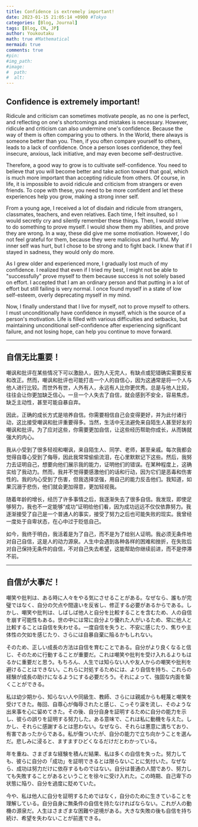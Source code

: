 ```yaml
---
title: Confidence is extremely important!
date: 2023-01-15 21:05:14 +0900 #Tokyo
categories: [Blog, Journal]
tags: [Blog, CN, JP]
author: Youkoutaku
math: true #Mathematical
mermaid: true
comments: true
#pin:
#img_path:
#image:
#  path:
#  alt:
---
```


## Confidence is extremely important!

Ridicule and criticism can sometimes motivate people, as no one is perfect, and reflecting on one's shortcomings and mistakes is necessary. However, ridicule and criticism can also undermine one's confidence. Because the way of them is often comparing you to others. In the World, there always is someone better than you. Then, if you often compare yourself to others, leads to a lack of confidence. Once a person loses confidence, they feel insecure, anxious, lack initiative, and may even become self-destructive.

Therefore, a good way to grow is to cultivate self-confidence. You need to believe that you will become better and take action toward that goal, which is much more important than accepting ridicule from others. Of course, in life, it is impossible to avoid ridicule and criticism from strangers or even friends. To cope with these, you need to be more confident and let these experiences help you grow, making a strong inner self.

From a young age, I received a lot of disdain and ridicule from strangers, classmates, teachers, and even relatives. Each time, I felt insulted, so I would secretly cry and silently remember these things. Then, I would strive to do something to prove myself. I would show them my abilities, and prove they are wrong. In a way, these did give me some motivation. However, I do not feel grateful for them, because they were malicious and hurtful. My inner self was hurt, but I chose to be strong and to fight back. I knew that if I stayed in sadness, they would only do more.

As I grew older and experienced more, I gradually lost much of my confidence. I realized that even if I tried my best, I might not be able to "successfully" prove myself to them because success is not solely based on effort. I accepted that I am an ordinary person and that putting in a lot of effort but still failing is very normal. I once found myself in a state of low self-esteem, overly deprecating myself in my mind.

Now, I finally understand that I live for myself, not to prove myself to others. I must unconditionally have confidence in myself, which is the source of a person's motivation. Life is filled with various difficulties and setbacks, but maintaining unconditional self-confidence after experiencing significant failure, and not losing hope, can help you continue to move forward.

---

## 自信无比重要！

嘲讽和批评在某些情况下可以激励人，因为人无完人，有缺点或犯错确实需要反省和改正。然而，嘲讽和批评也可能打击一个人的自信心，因为这通常是将一个人与他人进行比较。而世外有世，人外有人，永远有人比你更优秀。总是与他人比较，往往会让你更加缺乏信心。一旦一个人失去了自信，就会感到不安全，容易焦虑，缺乏主动性，甚至可能自暴自弃。

因此，正确的成长方式是培养自信。你需要相信自己会变得更好，并为此付诸行动，这比接受嘲讽和批评重要得多。当然，生活中无法避免来自陌生人甚至好友的嘲讽和批评。为了应对这些，你需要更加自信，让这些经历帮助你成长，从而铸就强大的内心。

我从小受到了很多轻视和嘲讽，来自陌生人、同学、老师，甚至亲戚。每次我都会觉得自尊心受到了侮辱，因此我常常偷偷流泪，在心里默默记下这些。然后，我努力去证明自己，想要向他们展示我的能力，证明他们的错误。在某种程度上，这确实给了我动力。然而，我并不觉得要感激他们的话和行动，因为它们是恶毒和伤害性的。我的内心受到了伤害，但我选择坚强，用自己的能力反击他们。我知道，如果沉溺于悲伤，他们就会更加得意，更加轻视我。

随着年龄的增长，经历了许多事情之后，我逐渐失去了很多自信。我发现，即使足够努力，我也不一定能够“成功”证明给他们看，因为成功远远不仅仅依靠努力。我逐渐接受了自己是一个普通人的事实，接受了努力之后也可能失败的现实。我曾经一度处于自卑状态，在心中过于贬低自己。

如今，我终于明白，我活着是为了自己，而不是为了给别人证明。我必须无条件地对自己自信，这是人的动力源泉。人生中会遇到各种各样的困难和挫折，在失败后对自己保持无条件的自信，不对自己失去希望，这能帮助你继续前进，而不是停滞不前。

---

## 自信が大事だ！

嘲笑や批判は、ある時に人々をやる気にさせることがある。なぜなら、誰もが完璧ではなく、自分の欠点や間違いを反省し、修正する必要があるからである。しかし、嘲笑や批判は、しばしば他人と自分を比較することを含むため、人の自信を崩す可能性もある。世の中には常に自分より優れた人がいるため、常に他人と比較することは自信を失わせる。一度自信を失うと、不安に感じたり、焦りや主体性の欠如を感じたり、さらには自暴自棄に陥るかもしれない。

そのため、正しい成長の方法は自信を育むことである。自分がより良くなると信じ、そのために行動することが重要だ。これは嘲笑や批判を受け入れるよりもはるかに重要だと思う。もちろん、人生では知らない人や友人からの嘲笑や批判を避けることはできない。これらに対処するためには、より自信を持ち、これらの経験が成長の助けになるようにする必要だろう。それによって、強固な内面を築くことができる。

私は幼少期から、知らない人や同級生、教師、さらには親戚からも軽蔑と嘲笑を受けてきた。毎回、自尊心が侮辱されたと感じ、こっそり涙を流し、そのような出来事を心に留めてきた。その後、自分自身を証明するために自分の能力を示し、彼らの誤りを証明する努力した。ある意味で、これは私に動機を与えた。しかし、それらに感謝するとは思わない。なぜなら、それらは悪意に満ちており、有害であったからである。私が傷ついたが、自分の能力で立ち向かうことを選んだ。悲しみに浸ると、ますますひどくなるだけだとわかっている。

年を重ね、さまざまな経験を積んだ結果、私は多くの自信を失った。努力しても、彼らに自分の「成功」を証明できるとは限らないことに気付いた。なぜなら、成功は努力だけに依存するものではない。自分は普通の人間であり、努力しても失敗することがあるということを徐々に受け入れた。この時期、自己卑下の状態に陥り、自分を過度に貶めていた。

今や、私は他人に自分を証明するためではなく，自分のために生きていることを理解している。自分自身に無条件の自信を持たなければならない。これが人の動機の源泉だ。人生はさまざまな困難や逆境がある。大きな失敗の後も自信を持ち続け、希望を失わないことが前進できる。
